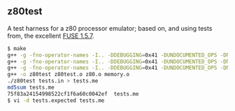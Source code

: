 z80test
-------

A test harness for a z80 processor emulator; based on, and using tests from,
the excellent [FUSE 1.5.7](http://fuse-emulator.sourceforge.net/).

```bash
$ make
g++ -g -fno-operator-names -I.. -DDEBUGGING=0x41 -DUNDOCUMENTED_OPS -DNO_CHECKPOINT -D'PRINTER(x)=x'  -c -o z80test.o z80test.cc
g++ -g -fno-operator-names -I.. -DDEBUGGING=0x41 -DUNDOCUMENTED_OPS -DNO_CHECKPOINT -D'PRINTER(x)=x' -o z80.o -c ../z80.cpp
g++ -g -fno-operator-names -I.. -DDEBUGGING=0x41 -DUNDOCUMENTED_OPS -DNO_CHECKPOINT -D'PRINTER(x)=x' -o memory.o -c ../memory.cpp
g++ -o z80test z80test.o z80.o memory.o
./z80test tests.in > tests.me
md5sum tests.me
75f83a24154998522cf1f6a60c0042ef  tests.me
$ vi -d tests.expected tests.me
```
